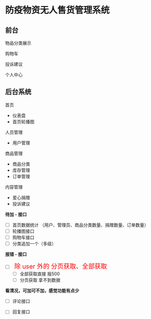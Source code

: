 # 防疫物资无人售货管理系统

## 前台

物品分类展示

购物车

投诉建议

个人中心
## 后台系统

首页
 - 仪表盘
 - 首页轮播图

人员管理

 - 用户管理

商品管理
 - 商品分类
 - 库存管理
 - 订单管理

内容管理
 - 爱心捐赠
 - 投诉建议
  


**待加 - 接口**
- [ ] 首页数据统计 （用户、管理员、商品分类数量、捐赠数量、订单数量）
- [ ] 轮播图接口
- [ ] 购物车接口
- [ ] 分类追加一个（多级）

**报错 - 接口**
- [ ] <span style="color:red;font-size:20px;">  除 user 外的 分页获取、全部获取</span> 
  - [ ] 全部获取直接 报500
  - [ ] 分页获取 拿不到数据

**看清况，可加可不加，感觉功能有点少**
- [ ] 评论接口
- [ ] 回复接口
  